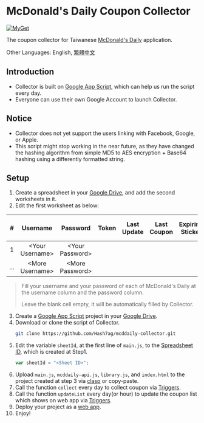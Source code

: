 # McDonald's Daily Coupon Collector
[![MyGet](https://img.shields.io/github/license/Hash7ag/mcddaily-collector)](https://github.com/Hash7ag/mcddaily-collector/blob/master/LICENSE)

The coupon collector for Taiwanese [McDonald's Daily](https://www.mcdonalds.com.tw/tw/ch/promotion/news_mcddaily.html) application.

Other Languages: English, [繁體中文](README.zh-tw.md)

## Introduction
- Collector is built on [Google App Script](https://www.google.com/script/start/), which can help us run the script every day.
- Everyone can use their own Google Account to launch Collector.

## Notice
- Collector does not yet support the users linking with Facebook, Google, or Apple.
- This script might stop working in the near future, as they have changed the hashing algorithm from simple MD5 to AES encryption + Base64 hashing using a differently formatted string.

## Setup
1. Create a spreadsheet in your [Google Drive](http://drive.google.com/), and add the second worksheets in it.
2. Edit the first worksheet as below:

|   #   |     Username      |     Password      | Token | Last Update | Last Coupon | Expiring Sticker | Next Month Sticker |
| :---: | :---------------: | :---------------: | :---: | :---------: | :---------: | :--------------: | :----------------: |
|   1   | \<Your Username\> | \<Your Password\> |       |             |             |                  |                    |
|  ...  | \<More Username\> | \<More Password\> |       |             |             |                  |                    |
> Fill your username and your password of each of McDonald's Daily at the username column and the password column.
> 
> Leave the blank cell empty, it will be automatically filled by Collector.
3. Create a [Google App Script](https://www.google.com/script/start/) project in your [Google Drive](http://drive.google.com/).
4. Download or clone the script of Collector.
    ```sh
    git clone https://github.com/Hash7ag/mcddaily-collector.git
    ```
5. Edit the variable `sheetId`, at the first line of `main.js`, to the [Spreadsheet ID](https://developers.google.com/sheets/api/guides/concepts#spreadsheet_id), which is created at Step1.
    ```javascript
    var sheetId = "<Sheet ID>";
    ```
6. Upload `main.js`, `mcddaily-api.js`, `library.js`, and `index.html` to the project created at step 3 via [clasp](https://github.com/google/clasp) or copy-paste.
7. Call the function `collect` every day to collect coupon via [Triggers](https://developers.google.com/apps-script/guides/triggers/installable#managing_triggers_manually).
8. Call the function `updateList` every day(or hour) to update the coupon list which shows on web app via [Triggers](https://developers.google.com/apps-script/guides/triggers/installable#managing_triggers_manually).
9. Deploy your project as a [web app](https://developers.google.com/apps-script/guides/web#deploying_a_script_as_a_web_app).
10. Enjoy!